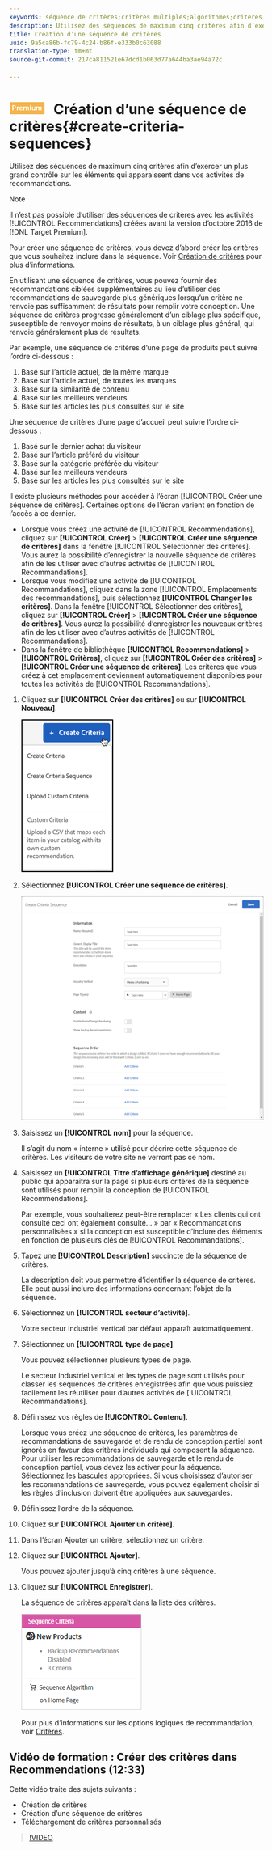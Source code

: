```yaml
---
keywords: séquence de critères;critères multiples;algorithmes;critères;critères de recommandation
description: Utilisez des séquences de maximum cinq critères afin d’exercer un plus grand contrôle sur les éléments qui apparaissent dans vos activités de recommandations.
title: Création d’une séquence de critères
uuid: 9a5ca86b-fc79-4c24-b86f-e333b0c63088
translation-type: tm+mt
source-git-commit: 217ca811521e67dcd1b063d77a644ba3ae94a72c

---
```



# ![PREMIUM](/help/assets/premium.png) Création d’une séquence de critères{#create-criteria-sequences}

Utilisez des séquences de maximum cinq critères afin d’exercer un plus grand contrôle sur les éléments qui apparaissent dans vos activités de recommandations.

>[!NOTE]
>
>Il n’est pas possible d’utiliser des séquences de critères avec les activités [!UICONTROL Recommendations] créées avant la version d’octobre 2016 de [!DNL Target Premium].

Pour créer une séquence de critères, vous devez d’abord créer les critères que vous souhaitez inclure dans la séquence. Voir [Création de critères](../../c-recommendations/c-algorithms/create-new-algorithm.md#task_8A9CB465F28D44899F69F38AD27352FE) pour plus d’informations.

En utilisant une séquence de critères, vous pouvez fournir des recommandations ciblées supplémentaires au lieu d’utiliser des recommandations de sauvegarde plus génériques lorsqu’un critère ne renvoie pas suffisamment de résultats pour remplir votre conception. Une séquence de critères progresse généralement d’un ciblage plus spécifique, susceptible de renvoyer moins de résultats, à un ciblage plus général, qui renvoie généralement plus de résultats.

Par exemple, une séquence de critères d’une page de produits peut suivre l’ordre ci-dessous :

1. Basé sur l’article actuel, de la même marque
1. Basé sur l’article actuel, de toutes les marques
1. Basé sur la similarité de contenu
1. Basé sur les meilleurs vendeurs
1. Basé sur les articles les plus consultés sur le site

Une séquence de critères d’une page d’accueil peut suivre l’ordre ci-dessous :

1. Basé sur le dernier achat du visiteur
1. Basé sur l’article préféré du visiteur
1. Basé sur la catégorie préférée du visiteur
1. Basé sur les meilleurs vendeurs
1. Basé sur les articles les plus consultés sur le site

Il existe plusieurs méthodes pour accéder à l’écran [!UICONTROL Créer une séquence de critères]. Certaines options de l’écran varient en fonction de l’accès à ce dernier.

* Lorsque vous créez une activité de [!UICONTROL Recommendations], cliquez sur **[!UICONTROL Créer]** &gt; **[!UICONTROL Créer une séquence de critères]** dans la fenêtre [!UICONTROL Sélectionner des critères]. Vous aurez la possibilité d’enregistrer la nouvelle séquence de critères afin de les utiliser avec d’autres activités de [!UICONTROL Recommandations].
* Lorsque vous modifiez une activité de [!UICONTROL Recommandations], cliquez dans la zone [!UICONTROL Emplacements des recommandations], puis sélectionnez **[!UICONTROL Changer les critères]**. Dans la fenêtre [!UICONTROL Sélectionner des critères], cliquez sur **[!UICONTROL Créer]** &gt; **[!UICONTROL Créer une séquence de critères]**. Vous aurez la possibilité d’enregistrer les nouveaux critères afin de les utiliser avec d’autres activités de [!UICONTROL Recommandations].
* Dans la fenêtre de bibliothèque **[!UICONTROL Recommendations]** &gt; **[!UICONTROL Critères]**, cliquez sur **[!UICONTROL Créer des critères]** &gt; **[!UICONTROL Créer une séquence de critères]**. Les critères que vous créez à cet emplacement deviennent automatiquement disponibles pour toutes les activités de [!UICONTROL Recommandations].

1. Cliquez sur **[!UICONTROL Créer des critères]** ou sur **[!UICONTROL Nouveau]**.

   ![Créer de nouveaux critères](/help/c-recommendations/c-algorithms/assets/button_CreateCriteria_new.png)

1. Sélectionnez **[!UICONTROL Créer une séquence de critères]**.

   ![](assets/CreateCriteriaSequence.png)

1. Saisissez un **[!UICONTROL nom]** pour la séquence.

   Il s’agit du nom « interne » utilisé pour décrire cette séquence de critères. Les visiteurs de votre site ne verront pas ce nom.
1. Saisissez un **[!UICONTROL Titre d’affichage générique]** destiné au public qui apparaîtra sur la page si plusieurs critères de la séquence sont utilisés pour remplir la conception de [!UICONTROL Recommendations].

   Par exemple, vous souhaiterez peut-être remplacer « Les clients qui ont consulté ceci ont également consulté... » par « Recommandations personnalisées » si la conception est susceptible d’inclure des éléments en fonction de plusieurs clés de [!UICONTROL Recommandations].
1. Tapez une **[!UICONTROL Description]** succincte de la séquence de critères.

   La description doit vous permettre d’identifier la séquence de critères. Elle peut aussi inclure des informations concernant l’objet de la séquence.
1. Sélectionnez un **[!UICONTROL secteur d’activité]**.

   Votre secteur industriel vertical par défaut apparaît automatiquement.
1. Sélectionnez un **[!UICONTROL type de page]**.

   Vous pouvez sélectionner plusieurs types de page.

   Le secteur industriel vertical et les types de page sont utilisés pour classer les séquences de critères enregistrées afin que vous puissiez facilement les réutiliser pour d’autres activités de [!UICONTROL Recommandations].
1. Définissez vos règles de **[!UICONTROL Contenu]**.

   Lorsque vous créez une séquence de critères, les paramètres de recommandations de sauvegarde et de rendu de conception partiel sont ignorés en faveur des critères individuels qui composent la séquence. Pour utiliser les recommandations de sauvegarde et le rendu de conception partiel, vous devez les activer pour la séquence. Sélectionnez les bascules appropriées. Si vous choisissez d’autoriser les recommandations de sauvegarde, vous pouvez également choisir si les règles d’inclusion doivent être appliquées aux sauvegardes.
1. Définissez l’ordre de la séquence.

1. Cliquez sur **[!UICONTROL Ajouter un critère]**.
1. Dans l’écran Ajouter un critère, sélectionnez un critère.
1. Cliquez sur **[!UICONTROL Ajouter]**.

   Vous pouvez ajouter jusqu’à cinq critères à une séquence.
1. Cliquez sur **[!UICONTROL Enregistrer]**.

   La séquence de critères apparaît dans la liste des critères.

   ![](assets/CriteriaSequenceCard.png)

   Pour plus d’informations sur les options logiques de recommandation, voir [Critères](../../c-recommendations/c-algorithms/algorithms.md#concept_4BD01DC437F543C0A13621C93A302750).

## Vidéo de formation : Créer des critères dans Recommendations (12:33)

Cette vidéo traite des sujets suivants :

* Création de critères
* Création d’une séquence de critères
* Téléchargement de critères personnalisés

>[!VIDEO](https://video.tv.adobe.com/v/27694?quality=12&captions=fre_fr)
